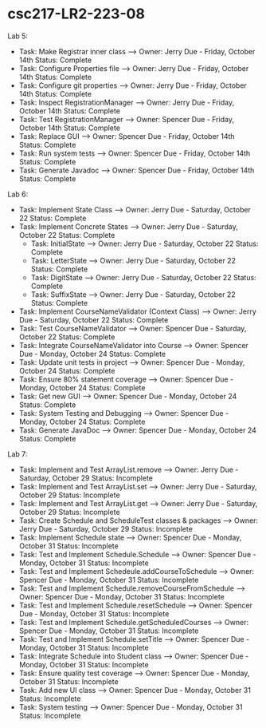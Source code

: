 # csc217-LR2-223-08

Lab 5: 

- Task: Make Registrar inner class --> Owner: Jerry   Due - Friday, October 14th   Status: Complete
- Task: Configure Properties file --> Owner: Jerry    Due - Friday, October 14th   Status: Complete
- Task: Configure git properties --> Owner: Jerry     Due - Friday, October 14th   Status: Complete
- Task: Inspect RegistrationManager --> Owner: Jerry  Due - Friday, October 14th   Status: Complete
- Task: Test RegistrationManager --> Owner: Spencer   Due - Friday, October 14th   Status: Complete
- Task: Replace GUI --> Owner: Spencer                Due - Friday, October 14th   Status: Complete
- Task: Run system tests --> Owner: Spencer           Due - Friday, October 14th   Status: Complete
- Task: Generate Javadoc --> Owner: Spencer           Due - Friday, October 14th   Status: Complete


Lab 6:

- Task: Implement State Class --> Owner: Jerry                            Due - Saturday, October 22  Status: Complete
- Task: Implement Concrete States --> Owner: Jerry                        Due - Saturday, October 22  Status: Complete
	- Task: InitialState --> Owner: Jerry                                   Due - Saturday, October 22  Status: Complete
	- Task: LetterState --> Owner: Jerry                                    Due - Saturday, October 22  Status: Complete
	- Task: DigitState --> Owner: Jerry                                     Due - Saturday, October 22  Status: Complete
	- Task: SuffixState --> Owner: Jerry                                    Due - Saturday, October 22  Status: Complete
- Task: Implement CourseNameValidator (Context Class) --> Owner: Jerry    Due - Saturday, October 22  Status: Complete
- Task: Test CourseNameValidator --> Owner: Spencer                       Due - Saturday, October 22  Status: Complete
- Task: Integrate CourseNameValidator into Course --> Owner: Spencer      Due - Monday, October 24  Status: Complete
- Task: Update unit tests in project --> Owner: Spencer                   Due - Monday, October 24  Status: Complete
- Task: Ensure 80% statement coverage --> Owner: Spencer                  Due - Monday, October 24  Status: Complete
- Task: Get new GUI --> Owner: Spencer                                    Due - Monday, October 24  Status: Complete
- Task: System Testing and Debugging --> Owner: Spencer                   Due - Monday, October 24  Status: Complete
- Task: Generate JavaDoc --> Owner: Spencer                               Due - Monday, October 24  Status: Complete


Lab 7: 

- Task: Implement and Test ArrayList.remove --> Owner: Jerry 				Due - Saturday, October 29  Status: Incomplete
- Task: Implement and Test ArrayList.set --> Owner: Jerry 				Due - Saturday, October 29  Status: Incomplete
- Task: Implement and Test ArrayList.get --> Owner: Jerry 				Due - Saturday, October 29  Status: Incomplete
- Task: Create Schedule and ScheduleTest classes & packages --> Owner: Jerry		Due - Saturday, October 29  Status: Incomplete
- Task: Implement Schedule state --> Owner: Spencer					Due - Monday, October 31  Status: Incomplete
- Task: Test and Implement Schedule.Schedule --> Owner: Spencer				Due - Monday, October 31  Status: Incomplete
- Task: Test and Implement Schedeule.addCourseToSchedule --> Owner: Spencer		Due - Monday, October 31  Status: Incomplete
- Task: Test and Implement Schedule.removeCourseFromSchedule --> Owner: Spencer		Due - Monday, October 31  Status: Incomplete
- Task: Test and Implement Schedule.resetSchedule --> Owner: Spencer			Due - Monday, October 31  Status: Incomplete
- Task: Test and Implement Schedule.getScheduledCourses --> Owner: Spencer		Due - Monday, October 31  Status: Incomplete
- Task: Test and Implement Schedule.setTitle --> Owner: Spencer				Due - Monday, October 31  Status: Incomplete
- Task: Integrate Schedule into Student class --> Owner: Spencer			Due - Monday, October 31  Status: Incomplete
- Task: Ensure quality test coverage --> Owner: Spencer					Due - Monday, October 31  Status: Incomplete
- Task: Add new UI class --> Owner: Spencer						Due - Monday, October 31  Status: Incomplete
- Task: System testing --> Owner: Spencer						Due - Monday, October 31  Status: Incomplete
